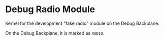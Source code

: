 Debug Radio Module
==================

Kernel for the development "fake radio" module on the Debug Backplane.

On the Debug Backplane, it is marked as `RADIO`.

